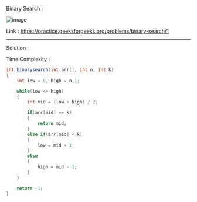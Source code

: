 Binary Search :

![image](https://user-images.githubusercontent.com/23376002/172105506-b4b942a3-3d6d-4b7d-ae88-0968c00a1956.png)


Link : https://practice.geeksforgeeks.org/problems/binary-search/1


------------------------------------------------------------------------------------------------------------------------------------------------------


Solution :

Time Complexity :


```java
int binarysearch(int arr[], int n, int k) 
{
    int low = 0, high = n-1;

    while(low <= high)
    {
        int mid = (low + high) / 2;

        if(arr[mid] == k)
        {
            return mid;
        }
        else if(arr[mid] < k)
        {
            low = mid + 1;
        }
        else
        {
            high = mid - 1;
        }
    }

    return -1;
}
```


